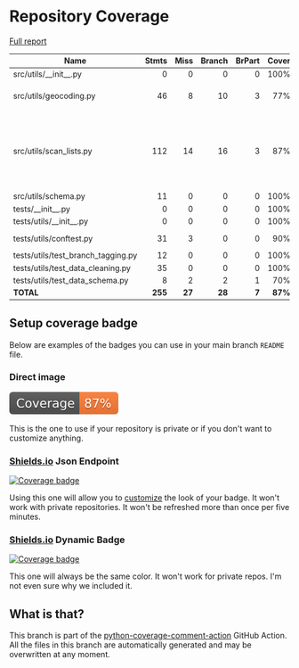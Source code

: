 # Repository Coverage

[Full report](https://htmlpreview.github.io/?https://github.com/MaineDSA/membership_dashboard/blob/python-coverage-comment-action-data/htmlcov/index.html)

| Name                                 |    Stmts |     Miss |   Branch |   BrPart |   Cover |   Missing |
|------------------------------------- | -------: | -------: | -------: | -------: | ------: | --------: |
| src/utils/\_\_init\_\_.py            |        0 |        0 |        0 |        0 |    100% |           |
| src/utils/geocoding.py               |       46 |        8 |       10 |        3 |     77% |20, 27, 44-47, 55, 60 |
| src/utils/scan\_lists.py             |      112 |       14 |       16 |        3 |     87% |63, 75-76, 153-154, 163-169, 198-199 |
| src/utils/schema.py                  |       11 |        0 |        0 |        0 |    100% |           |
| tests/\_\_init\_\_.py                |        0 |        0 |        0 |        0 |    100% |           |
| tests/utils/\_\_init\_\_.py          |        0 |        0 |        0 |        0 |    100% |           |
| tests/utils/conftest.py              |       31 |        3 |        0 |        0 |     90% |36, 48, 60 |
| tests/utils/test\_branch\_tagging.py |       12 |        0 |        0 |        0 |    100% |           |
| tests/utils/test\_data\_cleaning.py  |       35 |        0 |        0 |        0 |    100% |           |
| tests/utils/test\_data\_schema.py    |        8 |        2 |        2 |        1 |     70% |     13-14 |
|                            **TOTAL** |  **255** |   **27** |   **28** |    **7** | **87%** |           |


## Setup coverage badge

Below are examples of the badges you can use in your main branch `README` file.

### Direct image

[![Coverage badge](https://raw.githubusercontent.com/MaineDSA/membership_dashboard/python-coverage-comment-action-data/badge.svg)](https://htmlpreview.github.io/?https://github.com/MaineDSA/membership_dashboard/blob/python-coverage-comment-action-data/htmlcov/index.html)

This is the one to use if your repository is private or if you don't want to customize anything.

### [Shields.io](https://shields.io) Json Endpoint

[![Coverage badge](https://img.shields.io/endpoint?url=https://raw.githubusercontent.com/MaineDSA/membership_dashboard/python-coverage-comment-action-data/endpoint.json)](https://htmlpreview.github.io/?https://github.com/MaineDSA/membership_dashboard/blob/python-coverage-comment-action-data/htmlcov/index.html)

Using this one will allow you to [customize](https://shields.io/endpoint) the look of your badge.
It won't work with private repositories. It won't be refreshed more than once per five minutes.

### [Shields.io](https://shields.io) Dynamic Badge

[![Coverage badge](https://img.shields.io/badge/dynamic/json?color=brightgreen&label=coverage&query=%24.message&url=https%3A%2F%2Fraw.githubusercontent.com%2FMaineDSA%2Fmembership_dashboard%2Fpython-coverage-comment-action-data%2Fendpoint.json)](https://htmlpreview.github.io/?https://github.com/MaineDSA/membership_dashboard/blob/python-coverage-comment-action-data/htmlcov/index.html)

This one will always be the same color. It won't work for private repos. I'm not even sure why we included it.

## What is that?

This branch is part of the
[python-coverage-comment-action](https://github.com/marketplace/actions/python-coverage-comment)
GitHub Action. All the files in this branch are automatically generated and may be
overwritten at any moment.